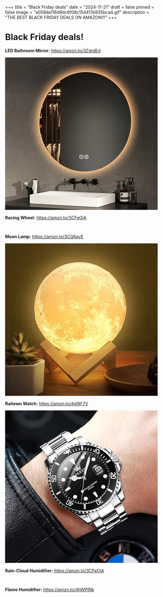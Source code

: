 +++
title = "Black Friday deals"
date = "2024-11-21"
draft = false
pinned = false
image = "a058da116d9dc6f08c154417e935bca4.gif"
description = "THE BEST BLACK FRIDAY DEALS ON AMAZON!!!"
+++
# Black Friday deals!

**LED Bathroom Mirror:** <https://amzn.to/3ZdrdEd>

![](71dyrtc-xel._ac_sx679_.jpg)

**Racing Wheel:** <https://amzn.to/3CFeOjA>

![]()

**Moon Lamp:** <https://amzn.to/3CQ6ayE>

![](618-g00t9nl._ac_sx679_.jpg)

**Raitown Watch:** <https://amzn.to/4eI9F7V>

![](71i8m2wt-ks._ac_sx679_.jpg)

**Rain-Cloud Humidifier:** <https://amzn.to/3CFeOjA>

![]()

**Flame Humidifier:** <https://amzn.to/4hWPINk>

![]()